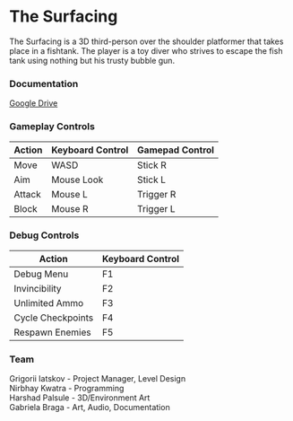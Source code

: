 # The Surfacing 
The Surfacing is a 3D third-person over the shoulder platformer that takes place in a fishtank. The player is a toy diver who strives to escape the fish tank using nothing but his trusty bubble gun.

### Documentation  
[Google Drive](https://drive.google.com/drive/folders/1q_OfXqR_O20SYBHPg2G8r6H7CazF7Q3O?usp=sharing)

### Gameplay Controls  
Action               | Keyboard Control  | Gamepad Control
---                  |---                |---
Move                 | WASD              | Stick R
Aim                  | Mouse Look        | Stick L
Attack               | Mouse L           | Trigger R
Block                | Mouse R           | Trigger L

### Debug Controls  
Action               | Keyboard Control
---                  |---          
Debug Menu           | F1              
Invincibility        | F2               
Unlimited Ammo       | F3                
Cycle Checkpoints    | F4                
Respawn Enemies      | F5                

### Team  
Grigorii Iatskov - Project Manager, Level Design   
Nirbhay Kwatra - Programming  
Harshad Palsule - 3D/Environment Art  
Gabriela Braga - Art, Audio, Documentation

